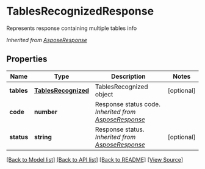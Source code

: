 ﻿# TablesRecognizedResponse
Represents response containing multiple tables info

*Inherited from [AsposeResponse](AsposeResponse.md)*
## Properties
Name | Type | Description | Notes
------------ | ------------- | ------------- | -------------
**tables** | [**TablesRecognized**](TablesRecognized.md) | TablesRecognized object | [optional]
**code** | **number** | Response status code.<br />*Inherited from [AsposeResponse](AsposeResponse.md)* | 
**status** | **string** | Response status.<br />*Inherited from [AsposeResponse](AsposeResponse.md)* | [optional]

[[Back to Model list]](../README.md#documentation-for-models) [[Back to API list]](../README.md#documentation-for-api-endpoints) [[Back to README]](../README.md) [[View Source]](../src/models/tablesRecognizedResponse.ts)

